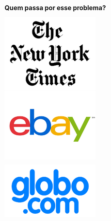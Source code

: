 ## Quem passa por esse problema?

<img src="images/the-new-york-times-logo.png" width="300"><!-- .element: class="fragment clean-image" data-fragment-index="1" -->
<img src="images/ebay-logo.png" width="300"><!-- .element: class="fragment clean-image" data-fragment-index="2" -->

<img src="images/globocom-logo.png" width="300"><!-- .element: class="fragment clean-image" data-fragment-index="3" -->
